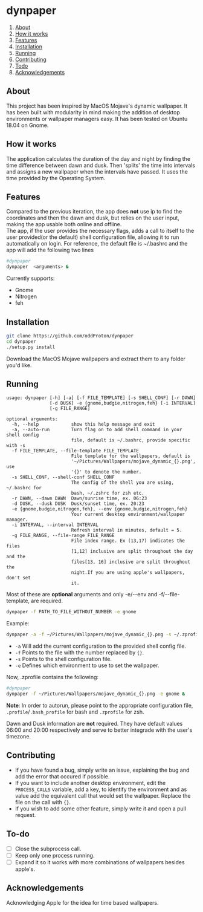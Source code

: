 # dynpaper

1. [About](#about)
2. [How it works](#how-it-works)
3. [Features](#features)
4. [Installation](#installation)
5. [Running](#running)
6. [Contributing](#contributing)
7. [Todo](#to-do)
8. [Acknowledgements](#acknowledgements)

## About  
This project has been inspired by MacOS Mojave's dynamic wallpaper. It has been built with modularity in mind making the addition of desktop environments or wallpaper managers easy. It has been tested on Ubuntu 18.04 on Gnome.

## How it works  
The application calculates the duration of the day and night by finding the time difference between dawn and dusk. Then \'splits\' the time into intervals and assigns a new wallpaper when the intervals have passed. It uses the time provided by the Operating System.

## Features
Compared to the previous iteration, the app does __not__ use ip to find the coordinates and then the dawn and dusk, but relies on the user input, making the app usable both online and offline.  
The app, if the user provides the necessary flags, adds a call to itself to the user provided(or the default) shell configuration file, allowing it to run automatically on login. For reference, the default file is ~/.bashrc and the app will add the following two lines


```sh
#dynpaper
dynpaper  <arguments> &

```

Currently supports:

* Gnome  
* Nitrogen  
* feh


## Installation

```sh
git clone https://github.com/oddProton/dynpaper  
cd dynpaper  
./setup.py install  
```

Download the MacOS Mojave wallpapers and extract them to any folder you'd like.  

## Running
```
usage: dynpaper [-h] [-a] [-f FILE_TEMPLATE] [-s SHELL_CONF] [-r DAWN]
                [-d DUSK] -e {gnome,budgie,nitrogen,feh} [-i INTERVAL]
                [-g FILE_RANGE]

optional arguments:
  -h, --help            show this help message and exit
  -a, --auto-run        Turn flag on to add shell command in your shell config
                        file, default is ~/.bashrc, provide specific with -s
  -f FILE_TEMPLATE, --file-template FILE_TEMPLATE
                        File template for the wallpapers, default is
                        '~/Pictures/Wallpapers/mojave_dynamic_{}.png', use
                        '{}' to denote the number.
  -s SHELL_CONF, --shell-conf SHELL_CONF
                        The config of the shell you are using, ~/.bashrc for
                        bash, ~/.zshrc for zsh etc.
  -r DAWN, --dawn DAWN  Dawn/sunrise time, ex. 06:23
  -d DUSK, --dusk DUSK  Dusk/sunset time, ex. 20:23
  -e {gnome,budgie,nitrogen,feh}, --env {gnome,budgie,nitrogen,feh}
                        Your current desktop environment/wallpaper manager.
  -i INTERVAL, --interval INTERVAL
                        Refresh interval in minutes, default = 5.
  -g FILE_RANGE, --file-range FILE_RANGE
                        File index range. Ex (13,17) indicates the files
                        [1,12] inclusive are split throughout the day and the
                        files[13, 16] inclusive are split throughout the
                        night.If you are using apple's wallpapers, don't set
                        it.
```

Most of these are __optional__ arguments and only -e/--env and -f/--file-template, are required.

```sh
dynpaper -f PATH_TO_FILE_WITHOUT_NUMBER -e gnome
```
Example:
```sh
dynpaper -a -f ~/Pictures/Wallpapers/mojave_dynamic_{}.png -s ~/.zprofile -e gnome
```
* `-a` Will add the current configuration to the provided shell config file.  
* `-f` Points to the file with the number replaced by `{}`.  
* `-s` Points to the shell configuration file.  
* `-e` Defines which environment to use to set the wallpaper.  

Now, .zprofile contains the following:

```sh
#dynpaper
dynpaper -f ~/Pictures/Wallpapers/mojave_dynamic_{}.png -e gnome &
```

__Note__: In order to autorun, please point to the appropriate configuration file, `.profile`/`.bash_profile` for bash and `.zprofile` for zsh. 

Dawn and Dusk information are __not__ required. They have default values 06:00 and 20:00 respectively and serve to better integrade with the user's timezone.

## Contributing

* If you have found a bug, simply write an issue, explaining the bug and add the error that occured if possible.
* If you want to include another desktop environment, edit the `PROCESS_CALLS` variable, add a key, to identify the environment and as value add the equivalent call that would set the wallpaper. Replace the file on the call with `{}`.
* If you wish to add some other feature, simply write it and open a pull request.

## To-do

- [ ] Close the subprocess call.
- [ ] Keep only one process running.
- [ ] Expand it so it works with more combinations of wallpapers besides apple's.

## Acknowledgements

Acknowledging Apple for the idea for time based wallpapers.
